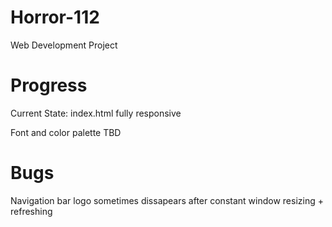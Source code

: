 # Horror-112
Web Development Project

# Progress
Current State: index.html fully responsive

Font and color palette TBD

# Bugs
Navigation bar logo sometimes dissapears after constant window resizing + refreshing
